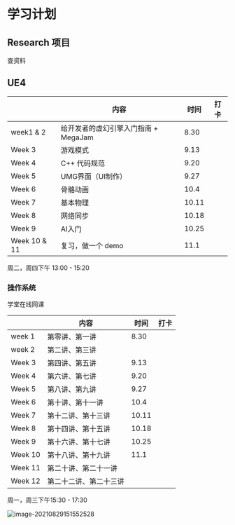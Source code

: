 # 学习计划



## Research 项目

查资料





## UE4

|              | 内容                                 | 时间  | 打卡 |
| ------------ | ------------------------------------ | ----- | ---- |
| week1 & 2    | 给开发者的虚幻引擎入门指南 + MegaJam | 8.30  |      |
| Week 3       | 游戏模式                             | 9.13  |      |
| Week 4       | C++ 代码规范                         | 9.20  |      |
| Week 5       | UMG界面（UI制作）                    | 9.27  |      |
| Week 6       | 骨骼动画                             | 10.4  |      |
| Week 7       | 基本物理                             | 10.11 |      |
| Week 8       | 网络同步                             | 10.18 |      |
| Week 9       | AI入门                               | 10.25 |      |
| Week 10 & 11 | 复习，做一个 demo                    | 11.1  |      |

周二，周四下午 13:00 - 15:20



### 操作系统

学堂在线网课

|         | 内容                   | 时间  | 打卡 |
| ------- | ---------------------- | ----- | ---- |
| week 1  | 第零讲、第一讲         | 8.30  |      |
| week 2  | 第二讲、第三讲         |       |      |
| Week 3  | 第四讲、第五讲         | 9.13  |      |
| Week 4  | 第六讲、第七讲         | 9.20  |      |
| Week 5  | 第八讲、第九讲         | 9.27  |      |
| Week 6  | 第十讲、第十一讲       | 10.4  |      |
| Week 7  | 第十二讲、第十三讲     | 10.11 |      |
| Week 8  | 第十四讲、第十五讲     | 10.18 |      |
| Week 9  | 第十六讲、第十七讲     | 10.25 |      |
| Week 10 | 第十八讲、第十九讲     | 11.1  |      |
| Week 11 | 第二十讲、第二十一讲   |       |      |
| Week 12 | 第二十二讲、第二十三讲 |       |      |

周一，周三下午15:30 - 17:30





![image-20210829151552528](C:\Users\qq969\AppData\Roaming\Typora\typora-user-images\image-20210829151552528.png)